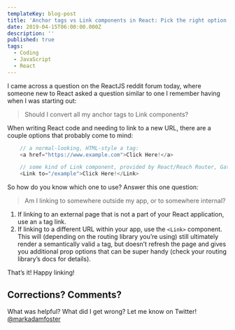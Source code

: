 ```yaml
---
templateKey: blog-post
title: 'Anchor tags vs Link components in React: Pick the right option by answering one simple question'
date: 2019-04-15T06:00:00.000Z
description: ''
published: true
tags:
  - Coding
  - JavaScript
  - React
---
```


I came across a question on the ReactJS reddit forum today, where someone new to React asked a question similar to one I remember having when I was starting out:

> Should I convert all my anchor tags to Link components?

When writing React code and needing to link to a new URL, there are a couple options that probably come to mind:

```js
	// a normal-looking, HTML-style a tag:
	<a href="https://www.example.com">Click Here!</a>

	// some kind of Link component, provided by React/Reach Router, Gatsby, etc
	<Link to="/example">Click Here!</Link>
```

So how do you know which one to use? Answer this one question:

> Am I linking to somewhere outside my app, or to somewhere internal?

1. If linking to an external page that is not a part of your React application, use an `a` tag link.
2. If linking to a different URL within your app, use the `<Link>` component. This will (depending on the routing library you’re using) still ultimately render a semantically valid `a` tag, but doesn’t refresh the page and gives you additional prop options that can be super handy (check your routing library’s docs for details).

That’s it! Happy linking!

## Corrections? Comments?

What was helpful? What did I get wrong? Let me know on Twitter! [@markadamfoster](https://www.twitter.com/markadamfoster)
